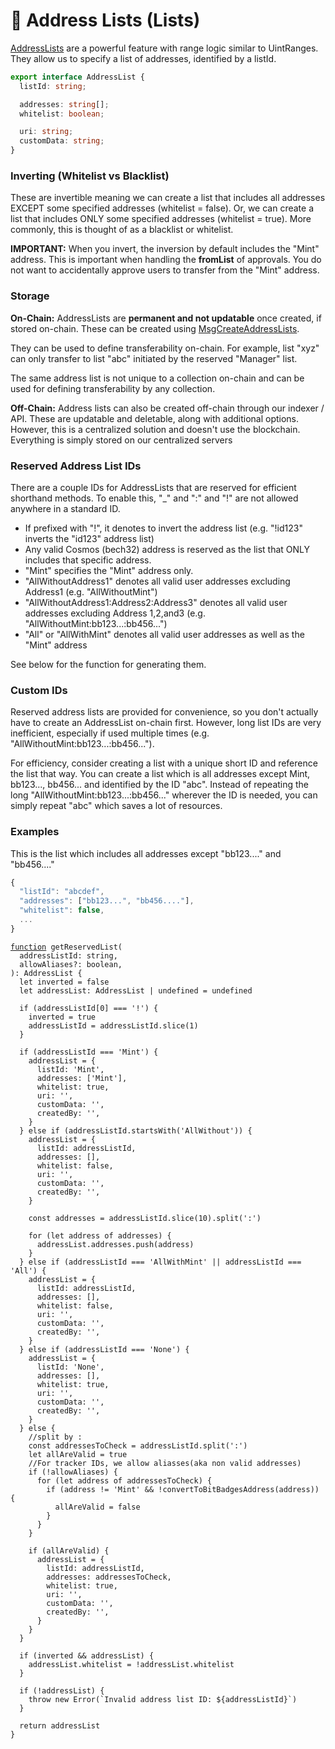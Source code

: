 # 📧 Address Lists (Lists)

[AddressLists](https://bitbadges.github.io/bitbadgesjs/packages/bitbadgesjs-sdk/docs/interfaces/AddressList.html) are a powerful feature with range logic similar to UintRanges. They allow us to specify a list of addresses, identified by a listId.

```typescript
export interface AddressList {
  listId: string;

  addresses: string[];
  whitelist: boolean;

  uri: string; 
  customData: string;
}
```

### Inverting (Whitelist vs Blacklist)

These are invertible meaning we can create a list that includes all addresses EXCEPT some specified addresses (whitelist = false). Or, we can create a list that includes ONLY some specified addresses (whitelist = true). More commonly, this is thought of as a blacklist or whitelist.

**IMPORTANT:** When you invert, the inversion by default includes the "Mint" address. This is important when handling the **fromList** of approvals. You do not want to accidentally approve users to transfer from the "Mint" address.

### **Storage**

**On-Chain:** AddressLists are **permanent and not updatable** once created, if stored on-chain. These can be created using [MsgCreateAddressLists](../create-and-broadcast-txs/cosmos-sdk-msgs/).

They can be used to define transferability on-chain. For example, list "xyz" can only transfer to list "abc" initiated by the reserved "Manager" list.

The same address list is not unique to a collection on-chain and can be used for defining transferability by any collection.

**Off-Chain:** Address lists can also be created off-chain through our indexer / API. These are updatable and deletable, along with additional options. However, this is a centralized solution and doesn't use the blockchain. Everything is simply stored on our centralized servers



### **Reserved Address List IDs**

There are a couple IDs for AddressLists that are reserved for efficient shorthand methods. To enable this, "\_" and ":" and "!" are not allowed anywhere in a standard ID.

* If prefixed with "!", it denotes to invert the address list (e.g. "!id123" inverts the "id123" address list)
* Any valid Cosmos (bech32) address is reserved as the list that ONLY includes that specific address.
* "Mint" specifies the "Mint" address only.
* "AllWithoutAddress1" denotes all valid user addresses excluding Address1 (e.g. "AllWithoutMint")
* "AllWithoutAddress1:Address2:Address3" denotes all valid user addresses excluding Address 1,2,and3 (e.g. "AllWithoutMint:bb123...:bb456...")
* "All" or "AllWithMint" denotes all valid user addresses as well as the "Mint" address

See below for the function for generating them.

### Custom IDs

Reserved address lists are provided for convenience, so you don't actually have to create an AddressList on-chain first. However, long list IDs are very inefficient, especially if used multiple times (e.g.  "AllWithoutMint:bb123...:bb456...").&#x20;

For efficiency, consider creating a list with a unique short ID and reference the list that way. You can create a list which is all addresses except Mint, bb123..., bb456... and identified by the ID "abc". Instead of repeating the long "AllWithoutMint:bb123...:bb456..." wherever the ID is needed, you can simply repeat "abc" which saves a lot of resources.

### Examples

This is the list which includes all addresses except "bb123...." and "bb456...."

```typescript
{
  "listId": "abcdef",
  "addresses": ["bb123...", "bb456...."],
  "whitelist": false,
  ...
}
```

<pre class="language-typescript"><code class="lang-typescript"><a data-footnote-ref href="#user-content-fn-1">function</a> getReservedList(
  addressListId: string,
  allowAliases?: boolean,
): AddressList {
  let inverted = false
  let addressList: AddressList | undefined = undefined

  if (addressListId[0] === '!') {
    inverted = true
    addressListId = addressListId.slice(1)
  }

  if (addressListId === 'Mint') {
    addressList = {
      listId: 'Mint',
      addresses: ['Mint'],
      whitelist: true,
      uri: '',
      customData: '',
      createdBy: '',
    }
  } else if (addressListId.startsWith('AllWithout')) {
    addressList = {
      listId: addressListId,
      addresses: [],
      whitelist: false,
      uri: '',
      customData: '',
      createdBy: '',
    }

    const addresses = addressListId.slice(10).split(':')

    for (let address of addresses) {
      addressList.addresses.push(address)
    }
  } else if (addressListId === 'AllWithMint' || addressListId === 'All') {
    addressList = {
      listId: addressListId,
      addresses: [],
      whitelist: false,
      uri: '',
      customData: '',
      createdBy: '',
    }
  } else if (addressListId === 'None') {
    addressList = {
      listId: 'None',
      addresses: [],
      whitelist: true,
      uri: '',
      customData: '',
      createdBy: '',
    }
  } else {
    //split by :
    const addressesToCheck = addressListId.split(':')
    let allAreValid = true
    //For tracker IDs, we allow aliasses(aka non valid addresses)
    if (!allowAliases) {
      for (let address of addressesToCheck) {
        if (address != 'Mint' &#x26;&#x26; !convertToBitBadgesAddress(address)) {
          allAreValid = false
        }
      }
    }

    if (allAreValid) {
      addressList = {
        listId: addressListId,
        addresses: addressesToCheck,
        whitelist: true,
        uri: '',
        customData: '',
        createdBy: '',
      }
    }
  }

  if (inverted &#x26;&#x26; addressList) {
    addressList.whitelist = !addressList.whitelist
  }

  if (!addressList) {
    throw new Error(`Invalid address list ID: ${addressListId}`)
  }

  return addressList
}
</code></pre>

[^1]: 
